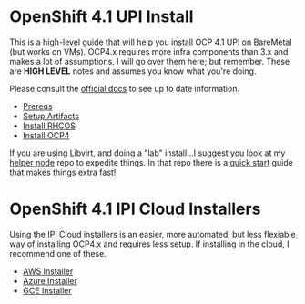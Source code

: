 # OpenShift 4.1 UPI Install

This is a high-level guide that will help you install OCP 4.1 UPI on BareMetal (but works on VMs). OCP4.x requires more infra components than 3.x and makes a lot of assumptions. I will go over them here; but remember. These are **__HIGH LEVEL__** notes and assumes you know what you're doing.

Please consult the [official docs](https://docs.openshift.com/container-platform/4.1/installing/installing_bare_metal/installing-bare-metal.html) to see up to date information.

* [Prereqs](docs/0.prereqs.md)
* [Setup Artifacts](docs/1.setup.md)
* [Install RHCOS](docs/2.installrhcos.md)
* [Install OCP4](docs/3.installocp4.md)

If you are using Libvirt, and doing a "lab" install...I suggest you look at my [helper node](https://github.com/christianh814/ocp4-upi-helpernode#ocp4-upi-helper-node-playbook) repo to expedite things. In that repo there is a [quick start](https://github.com/christianh814/ocp4-upi-helpernode/blob/master/quickstart.md) guide that makes things extra fast!

# OpenShift 4.1 IPI Cloud Installers

Using the IPI Cloud installers is an easier, more automated, but less flexiable way of installing OCP4.x and requires less setup. If installing in the cloud, I recommend one of these.

* [AWS Installer](https://docs.openshift.com/container-platform/4.1/installing/installing_aws/installing-aws-default.html)
* [Azure Installer](https://image.freepik.com/free-vector/coming-soon-message-illuminated-with-light-projector_1284-3622.jpg)
* [GCE Installer](https://image.freepik.com/free-vector/coming-soon-message-illuminated-with-light-projector_1284-3622.jpg)
